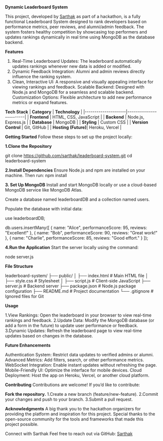 **Dynamic Leaderboard System**

This project, developed by [Sarthak]([url](https://github.com/SarthakKacholiya)) as part of a hackathon, is a fully functional Leaderboard System designed to rank developers based on performance metrics, peer reviews, and alumni/admin feedback. The system fosters healthy competition by showcasing top performers and updates rankings dynamically in real time using MongoDB as the database backend.

**Features**
1. Real-Time Leaderboard Updates: The leaderboard automatically updates rankings whenever new data is added or modified.
2. Dynamic Feedback Integration: Alumni and admin reviews directly influence the ranking system.
3. Clean, Interactive UI: A responsive and visually appealing interface for viewing rankings and feedback.
Scalable Backend: Designed with Node.js and MongoDB for a seamless and scalable backend.
Customization Options: Flexible architecture to add new performance metrics or expand features.

**Tech Stack**
| **Category**       | **Technology**         |
|---------------------|-------------------------|
| **Frontend**        | HTML, CSS, JavaScript  |
| **Backend**         | Node.js, Express.js    |
| **Database**        | MongoDB                |
| **Styling**         | Custom CSS             |
| **Version Control** | Git, GitHub            |
| **Hosting (Future)**| Heroku, Vercel         |

**Getting Started**
Follow these steps to set up the project locally:

**1.Clone the Repository**

git clone https://github.com/sarthak/leaderboard-system.git
cd leaderboard-system

**2.Install Dependencies**
Ensure Node.js and npm are installed on your machine. 
Then run:
npm install

**3. Set Up MongoDB**
Install and start MongoDB locally or use a cloud-based MongoDB service like MongoDB Atlas.

Create a database named leaderboardDB and a collection named users.

Populate the database with initial data:

use leaderboardDB;


db.users.insertMany([
    { name: "Alice", performanceScore: 95, reviews: "Excellent!" },
    { name: "Bob", performanceScore: 90, reviews: "Great work!" },
    { name: "Charlie", performanceScore: 85, reviews: "Good effort." }
]);

**4.Run the Application**
Start the server locally using the command:

node server.js

**File Structure**

leaderboard-system/
├── public/
│   ├── index.html       # Main HTML file
│   ├── style.css        # Stylesheet
│   ├── script.js        # Client-side JavaScript
├── server.js            # Backend server
├── package.json         # Node.js package configuration
├── README.md            # Project documentation
└── .gitignore           # Ignored files for Git

**Usage**

1.View Rankings: Open the leaderboard in your browser to view real-time rankings and feedback.
2.Update Data: Modify the MongoDB database (or add a form in the future) to update user performance or feedback.
3.Dynamic Updates: Refresh the leaderboard page to view real-time updates based on changes in the database.

**Future Enhancements**

Authentication System: Restrict data updates to verified admins or alumni.
Advanced Metrics: Add filters, search, or other performance metrics.
WebSocket Integration: Enable instant updates without refreshing the page.
Mobile-Friendly UI: Optimize the interface for mobile devices.
Cloud Deployment: Host the app on Heroku, Vercel, or another cloud platform.

**Contributing**
Contributions are welcome! If you’d like to contribute:

**Fork the repository.**
1.Create a new branch (feature/new-feature).
2.Commit your changes and push to your branch.
3.Submit a pull request.

**Acknowledgments**
A big thank you to the hackathon organizers for providing the platform and inspiration for this project. Special thanks to the open-source community for the tools and frameworks that made this project possible.

Connect with Sarthak
Feel free to reach out via GitHub: [Sarthak]([url](https://github.com/SarthakKacholiya))



